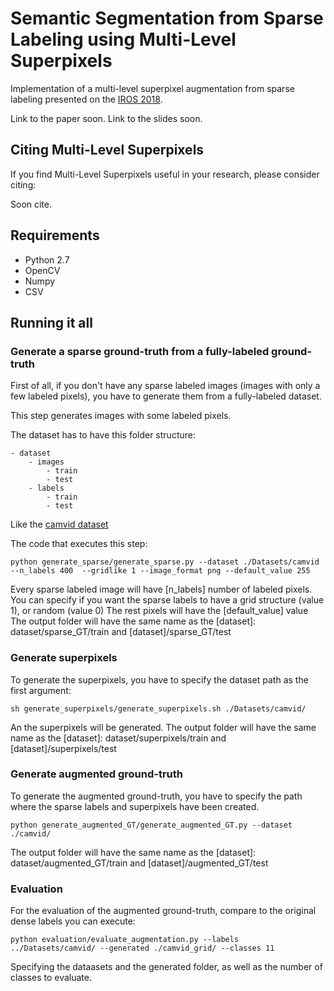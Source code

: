# Semantic Segmentation from Sparse Labeling using Multi-Level Superpixels

Implementation of a multi-level superpixel augmentation from sparse labeling presented on the [IROS 2018](https://www.iros2018.org/).

Link to the paper soon.
Link to the slides soon.

## Citing Multi-Level Superpixels 

If you find Multi-Level Superpixels useful in your research, please consider citing:

Soon cite.

## Requirements
- Python 2.7
- OpenCV
- Numpy
- CSV

## Running it all

### Generate a sparse ground-truth from a fully-labeled ground-truth

First of all, if you don't have any sparse labeled images (images with only a few labeled pixels), you have to generate them from a fully-labeled dataset.

This step generates images with some labeled pixels.

The dataset has to have this folder structure:
```
- dataset
	- images 
		- train
		- test
	- labels
		- train
		- test
```
Like the [camvid dataset]( ./Datasets/camvid)


The code that executes this step:
```
python generate_sparse/generate_sparse.py --dataset ./Datasets/camvid --n_labels 400  --gridlike 1 --image_format png --default_value 255
```
Every sparse labeled image will have [n_labels] number of labeled pixels. You can specify if you want the sparse labels to have a grid structure (value 1), or random (value 0) The rest pixels will have the [default_value] value
The output folder will have the same name as the [dataset]: dataset/sparse_GT/train and [dataset]/sparse_GT/test




### Generate superpixels

To generate the superpixels, you have to specify the dataset path as the first argument:
```
sh generate_superpixels/generate_superpixels.sh ./Datasets/camvid/
```
An the superpixels will be generated.
The output folder will have the same name as the [dataset]: dataset/superpixels/train and [dataset]/superpixels/test

### Generate augmented ground-truth

To generate the augmented ground-truth, you have to specify the path where the sparse labels and superpixels have been created.
```
python generate_augmented_GT/generate_augmented_GT.py --dataset ./camvid/
```
The output folder will have the same name as the [dataset]: dataset/augmented_GT/train and [dataset]/augmented_GT/test



### Evaluation

For the evaluation of the augmented ground-truth, compare to the original dense labels you can execute:
```
python evaluation/evaluate_augmentation.py --labels ../Datasets/camvid/ --generated ./camvid_grid/ --classes 11
```
Specifying the dataasets and the generated folder, as well as the number of classes to evaluate.



















